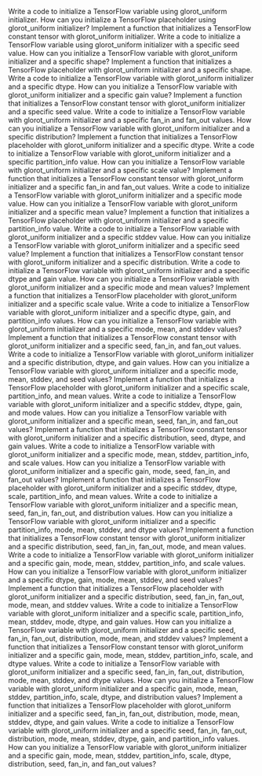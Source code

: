 Write a code to initialize a TensorFlow variable using glorot_uniform initializer.
How can you initialize a TensorFlow placeholder using glorot_uniform initializer?
Implement a function that initializes a TensorFlow constant tensor with glorot_uniform initializer.
Write a code to initialize a TensorFlow variable using glorot_uniform initializer with a specific seed value.
How can you initialize a TensorFlow variable with glorot_uniform initializer and a specific shape?
Implement a function that initializes a TensorFlow placeholder with glorot_uniform initializer and a specific shape.
Write a code to initialize a TensorFlow variable with glorot_uniform initializer and a specific dtype.
How can you initialize a TensorFlow variable with glorot_uniform initializer and a specific gain value?
Implement a function that initializes a TensorFlow constant tensor with glorot_uniform initializer and a specific seed value.
Write a code to initialize a TensorFlow variable with glorot_uniform initializer and a specific fan_in and fan_out values.
How can you initialize a TensorFlow variable with glorot_uniform initializer and a specific distribution?
Implement a function that initializes a TensorFlow placeholder with glorot_uniform initializer and a specific dtype.
Write a code to initialize a TensorFlow variable with glorot_uniform initializer and a specific partition_info value.
How can you initialize a TensorFlow variable with glorot_uniform initializer and a specific scale value?
Implement a function that initializes a TensorFlow constant tensor with glorot_uniform initializer and a specific fan_in and fan_out values.
Write a code to initialize a TensorFlow variable with glorot_uniform initializer and a specific mode value.
How can you initialize a TensorFlow variable with glorot_uniform initializer and a specific mean value?
Implement a function that initializes a TensorFlow placeholder with glorot_uniform initializer and a specific partition_info value.
Write a code to initialize a TensorFlow variable with glorot_uniform initializer and a specific stddev value.
How can you initialize a TensorFlow variable with glorot_uniform initializer and a specific seed value?
Implement a function that initializes a TensorFlow constant tensor with glorot_uniform initializer and a specific distribution.
Write a code to initialize a TensorFlow variable with glorot_uniform initializer and a specific dtype and gain value.
How can you initialize a TensorFlow variable with glorot_uniform initializer and a specific mode and mean values?
Implement a function that initializes a TensorFlow placeholder with glorot_uniform initializer and a specific scale value.
Write a code to initialize a TensorFlow variable with glorot_uniform initializer and a specific dtype, gain, and partition_info values.
How can you initialize a TensorFlow variable with glorot_uniform initializer and a specific mode, mean, and stddev values?
Implement a function that initializes a TensorFlow constant tensor with glorot_uniform initializer and a specific seed, fan_in, and fan_out values.
Write a code to initialize a TensorFlow variable with glorot_uniform initializer and a specific distribution, dtype, and gain values.
How can you initialize a TensorFlow variable with glorot_uniform initializer and a specific mode, mean, stddev, and seed values?
Implement a function that initializes a TensorFlow placeholder with glorot_uniform initializer and a specific scale, partition_info, and mean values.
Write a code to initialize a TensorFlow variable with glorot_uniform initializer and a specific stddev, dtype, gain, and mode values.
How can you initialize a TensorFlow variable with glorot_uniform initializer and a specific mean, seed, fan_in, and fan_out values?
Implement a function that initializes a TensorFlow constant tensor with glorot_uniform initializer and a specific distribution, seed, dtype, and gain values.
Write a code to initialize a TensorFlow variable with glorot_uniform initializer and a specific mode, mean, stddev, partition_info, and scale values.
How can you initialize a TensorFlow variable with glorot_uniform initializer and a specific gain, mode, seed, fan_in, and fan_out values?
Implement a function that initializes a TensorFlow placeholder with glorot_uniform initializer and a specific stddev, dtype, scale, partition_info, and mean values.
Write a code to initialize a TensorFlow variable with glorot_uniform initializer and a specific mean, seed, fan_in, fan_out, and distribution values.
How can you initialize a TensorFlow variable with glorot_uniform initializer and a specific partition_info, mode, mean, stddev, and dtype values?
Implement a function that initializes a TensorFlow constant tensor with glorot_uniform initializer and a specific distribution, seed, fan_in, fan_out, mode, and mean values.
Write a code to initialize a TensorFlow variable with glorot_uniform initializer and a specific gain, mode, mean, stddev, partition_info, and scale values.
How can you initialize a TensorFlow variable with glorot_uniform initializer and a specific dtype, gain, mode, mean, stddev, and seed values?
Implement a function that initializes a TensorFlow placeholder with glorot_uniform initializer and a specific distribution, seed, fan_in, fan_out, mode, mean, and stddev values.
Write a code to initialize a TensorFlow variable with glorot_uniform initializer and a specific scale, partition_info, mean, stddev, mode, dtype, and gain values.
How can you initialize a TensorFlow variable with glorot_uniform initializer and a specific seed, fan_in, fan_out, distribution, mode, mean, and stddev values?
Implement a function that initializes a TensorFlow constant tensor with glorot_uniform initializer and a specific gain, mode, mean, stddev, partition_info, scale, and dtype values.
Write a code to initialize a TensorFlow variable with glorot_uniform initializer and a specific seed, fan_in, fan_out, distribution, mode, mean, stddev, and dtype values.
How can you initialize a TensorFlow variable with glorot_uniform initializer and a specific gain, mode, mean, stddev, partition_info, scale, dtype, and distribution values?
Implement a function that initializes a TensorFlow placeholder with glorot_uniform initializer and a specific seed, fan_in, fan_out, distribution, mode, mean, stddev, dtype, and gain values.
Write a code to initialize a TensorFlow variable with glorot_uniform initializer and a specific seed, fan_in, fan_out, distribution, mode, mean, stddev, dtype, gain, and partition_info values.
How can you initialize a TensorFlow variable with glorot_uniform initializer and a specific gain, mode, mean, stddev, partition_info, scale, dtype, distribution, seed, fan_in, and fan_out values?